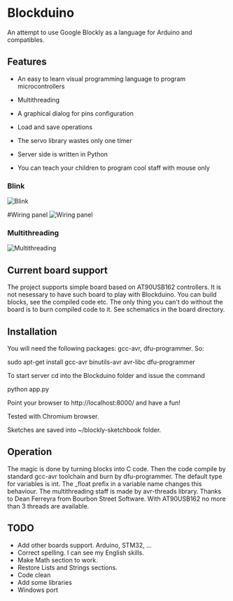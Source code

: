 Blockduino
==========

An attempt to use Google Blockly as a language for Arduino and compatibles.

Features
--------

* An easy to learn visual programming language to program microcontrollers

* Multithreading
* A graphical dialog for pins configuration 
* Load and save operations
* The servo library wastes only one timer
* Server side is written in Python
* You can teach your children to program cool staff with mouse only

### Blink
![Blink](https://raw.github.com/admitrievsky/blockduino/master/README.md.images/blink.png)

#Wiring panel
![Wiring panel](https://raw.github.com/admitrievsky/blockduino/master/README.md.images/blockduino.png)

### Multithreading
![Multithreading](https://raw.github.com/admitrievsky/blockduino/master/README.md.images/mt.png)

Current board support
----------------------

The project supports simple board based on AT90USB162 controllers. It is not nesessary to have such board to play with Blockduino. You can build blocks, see the compiled code etc. The only thing you can't do without the board is to burn compiled code to it. See schematics in the board directory.

Installation
------------

You will need the following packages: gcc-avr, dfu-programmer. So:

 sudo apt-get install gcc-avr binutils-avr avr-libc dfu-programmer

To start server cd into the Blockduino folder and issue the command

 python app.py

Point your browser to http://localhost:8000/ and have a fun!

Tested with Chromium browser.

Sketches are saved into ~/blockly-sketchbook folder.

Operation
---------

The magic is done by turning blocks into C code. Then the code compile by standard gcc-avr toolchain and burn by dfu-programmer.
The default type for variables is int. The _float prefix in a variable name changes this behaviour.
The multithreading staff is made by avr-threads library. Thanks to Dean Ferreyra from Bourbon Street Software. With AT90USB162 no more than 3 threads are available.

TODO
----

* Add other boards support. Arduino, STM32, ...
* Correct spelling. I can see my English skills.
* Make Math section to work.
* Restore Lists and Strings sections.
* Code clean
* Add some libraries
* Windows port
